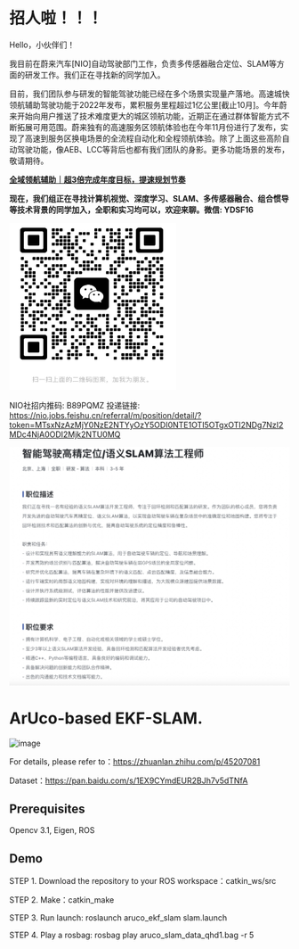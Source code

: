 # 招人啦！！！

Hello，小伙伴们！

我目前在蔚来汽车[NIO]自动驾驶部门工作，负责多传感器融合定位、SLAM等方面的研发工作。我们正在寻找新的同学加入。

目前，我们团队参与研发的智能驾驶功能已经在多个场景实现量产落地。高速城快领航辅助驾驶功能于2022年发布，累积服务里程超过1亿公里[截止10月]。今年蔚来开始向用户推送了技术难度更大的城区领航功能，近期正在通过群体智能方式不断拓展可用范围。蔚来独有的高速服务区领航体验也在今年11月份进行了发布，实现了高速到服务区换电场景的全流程自动化和全程领航体验。除了上面这些高阶自动驾驶功能，像AEB、LCC等背后也都有我们团队的身影。更多功能场景的发布，敬请期待。

**[全域领航辅助｜超3倍完成年度目标，提速规划节奏](app.nio.com/app/community_content_h5/module_10050/content?id=531584&type=article&is_nav_show=false&wv=lg)**

**现在，我们组正在寻找计算机视觉、深度学习、SLAM、多传感器融合、组合惯导等技术背景的同学加入，全职和实习均可以，欢迎来聊。微信: YDSF16**

<a href="https://youtu.be/3A5wpWgrHTI" target="_blank"><img src="https://github.com/ydsf16/TinyGrapeKit/blob/master/app/FilterFusion/doc/20231223-004022.jpeg" 
alt="DRE-SLAM" width="300" height="300"/></a>

NIO社招内推码: B89PQMZ 
投递链接: https://nio.jobs.feishu.cn/referral/m/position/detail/?token=MTsxNzAzMjY0NzE2NTYyOzY5ODI0NTE1OTI5OTgxOTI2NDg7NzI2MDc4NjA0ODI2Mjk2NTU0MQ

![image](https://github.com/ydsf16/TinyGrapeKit/blob/master/app/FilterFusion/doc/NIO-JD.jpeg)


# ArUco-based EKF-SLAM. 

![image](https://github.com/ydsf16/aruco_ekf_slam/blob/master/ekf.gif)

For details, please refer to：https://zhuanlan.zhihu.com/p/45207081

Dataset：https://pan.baidu.com/s/1EX9CYmdEUR2BJh7v5dTNfA

## Prerequisites
Opencv 3.1, Eigen, ROS

## Demo

STEP 1. Download the repository to your ROS workspace：catkin_ws/src

STEP 2. Make：catkin_make

STEP 3. Run launch: roslaunch aruco_ekf_slam slam.launch

STEP 4. Play a rosbag: rosbag play aruco_slam_data_qhd1.bag -r 5

